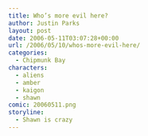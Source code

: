 ```yaml
---
title: Who’s more evil here?
author: Justin Parks
layout: post
date: 2006-05-11T03:07:28+00:00
url: /2006/05/10/whos-more-evil-here/
categories:
  - Chipmunk Bay
characters:
  - aliens
  - amber
  - kaigon
  - shawn
comic: 20060511.png 
storyline:
  - Shawn is crazy
---
```


